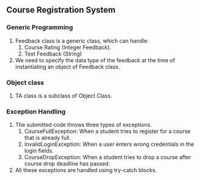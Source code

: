 ## Course Registration System

### Generic Programming
1. Feedback class is a generic class, which can handle:
   1. Course Rating (Integer Feedback).
   2. Text Feedback (String)
2. We need to specify the data type of the feedback at the time of instantiating an object of Feedback class.

### Object class
1. TA class is a subclass of Object Class.

### Exception Handling
1. The submitted code throws three types of exceptions.
   1. CourseFullException: When a student tries to register for a course that is already full.
   2. InvalidLoginException: When a user enters wrong credentials in the login fields.
   3. CourseDropException: When a student tries to drop a course after course drop deadline has passed.
2. All these exceptions are handled using try-catch blocks.